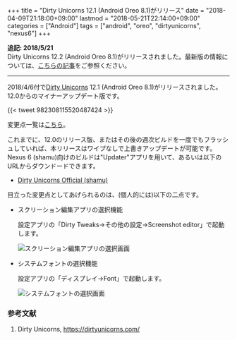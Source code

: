 +++
title = "Dirty Unicorns 12.1 (Android Oreo 8.1)がリリース"
date = "2018-04-09T21:18:00+09:00"
lastmod = "2018-05-21T22:14:00+09:00"
categories = ["Android"]
tags = ["android", "oreo", "dirtyunicorns", "nexus6"]
+++

**追記: 2018/5/21**  
Dirty Unicorns 12.2 (Android Oreo 8.1)がリリースされました。最新版の情報については、[こちらの記事](/post/dirty-unicorns-12.2/)をご参照ください。

___

2018/4/6付で[Dirty Unicorns](https://dirtyunicorns.com/) 12.1 (Android Oreo 8.1)がリリースされました。12.0からのマイナーアップデート版です。

{{< tweet 982308115520487424 >}}

変更点一覧は[こちら](https://dirtyunicorns.com/2018/04/06/du12-1-is-here/)。

これまでに、12.0のリリース版、またはその後の週次ビルドを一度でもフラッシュしていれば、本リリースはワイプなしで上書きアップデートが可能です。Nexus 6 (shamu)向けのビルドは"Updater"アプリを用いて、あるいは以下のURLからダウンドードできます。

- [Dirty Unicorns Official (shamu)](https://download.dirtyunicorns.com/?dir=shamu/Official)

目立った変更点としてあげられるのは、(個人的には)以下の二点です。

- スクリーション編集アプリの選択機能

    設定アプリの「Dirty Tweaks→その他の設定→Screenshot editor」で起動します。

    ![スクリーション編集アプリの選択画面](/img/android/dirty-unicorns-screenshot-editor-select.png)

- システムフォントの選択機能

    設定アプリの「ディスプレイ→Font」で起動します。

    ![システムフォントの選択画面](/img/android/dirty-unicorns-system-fonr-select.png)

### 参考文献
1. Dirty Unicorns, https://dirtyunicorns.com/
